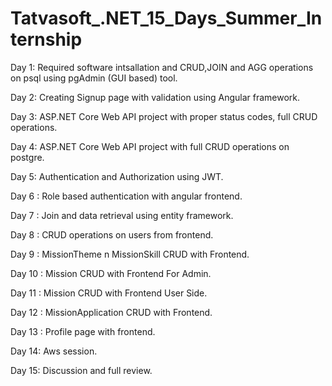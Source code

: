 # Tatvasoft_.NET_15_Days_Summer_Internship
Day 1: Required software intsallation and CRUD,JOIN and AGG operations on psql using pgAdmin (GUI based) tool. 

Day 2: Creating Signup page with validation using Angular framework.

Day 3: ASP.NET Core Web API project with proper status codes, full CRUD operations.

Day 4: ASP.NET Core Web API project with full CRUD operations on postgre.

Day 5: Authentication and Authorization using JWT.

Day 6 : Role based authentication with angular frontend.

Day 7 : Join and data retrieval using entity framework.

Day 8 : CRUD operations on users from frontend.

Day 9 : MissionTheme n MissionSkill CRUD with Frontend.

Day 10 : Mission CRUD with Frontend For Admin.

Day 11 : Mission CRUD with Frontend User Side.

Day 12 : MissionApplication CRUD with Frontend.

Day 13 : Profile page with frontend.

Day 14: Aws session.

Day 15: Discussion and full review.
